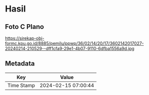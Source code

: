 # Hasil

## Foto C Plano

https://sirekap-obj-formc.kpu.go.id/8885/pemilu/ppwp/36/02/14/20/17/3602142017027-20240214-210529--dff1cfa9-29e1-4b07-9110-6dfba1556a9d.jpg


## Metadata

| Key        | Value               |
| ---------- | ------------------- |
| Time Stamp | 2024-02-15 07:00:44 |



